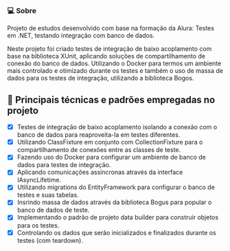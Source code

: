 ### 💻 Sobre
Projeto de estudos desenvolvido com base na formação da Alura: Testes em .NET, testando integração com banco de dados. 

Neste projeto foi criado testes de integração de baixo acoplamento com base na biblioteca XUnit, aplicando soluções de compartilhamento de conexão do banco de dados.
Utilizando o Docker para termos um ambiente mais controlado e otimizado durante os testes e também o uso de massa de dados para os testes de integração, utilizando a biblioteca Bogos.

## 🔨 Principais técnicas e padrões empregadas no projeto
- [x] Testes de integração de baixo acoplamento isolando a conexão com o banco de dados para reaproveita-la em testes diferentes.
- [x] Utilizando ClassFixture em conjunto com CollectionFixture para o compartilhamento de conexões entre as classes de teste.
- [x] Fazendo uso do Docker para configurar um ambiente de banco de dados para testes de integração.
- [x] Aplicando comunicações assíncronas através da interface IAsyncLifetime.
- [x] Utilizando migrations do EntityFramework para configurar o banco de testes e suas tabelas.
- [x] Insrindo massa de dados através da biblioteca Bogus para popular o banco de dados de teste.
- [x] Implementando o padrão de projeto data builder para construir objetos para os testes.
- [x] Controlando os dados que serão inicializados e finalizados durante os testes (com teardown).
